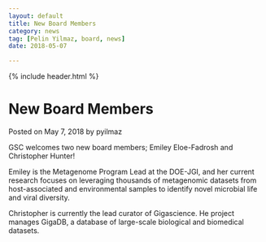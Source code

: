 ```yaml
---
layout: default
title: New Board Members
category: news
tag: [Pelin Yilmaz, board, news]
date: 2018-05-07

---
```

{% include header.html %}

New Board Members
=================

Posted on May 7, 2018 by pyilmaz

GSC welcomes two new board members; Emiley Eloe-Fadrosh and Christopher Hunter!

Emiley is the Metagenome Program Lead at the DOE-JGI, and her current research focuses on leveraging thousands of metagenomic datasets from host-associated and environmental samples to identify novel microbial life and viral diversity.

Christopher is currently the lead curator of Gigascience. He project manages GigaDB, a database of large-scale biological and biomedical datasets.
